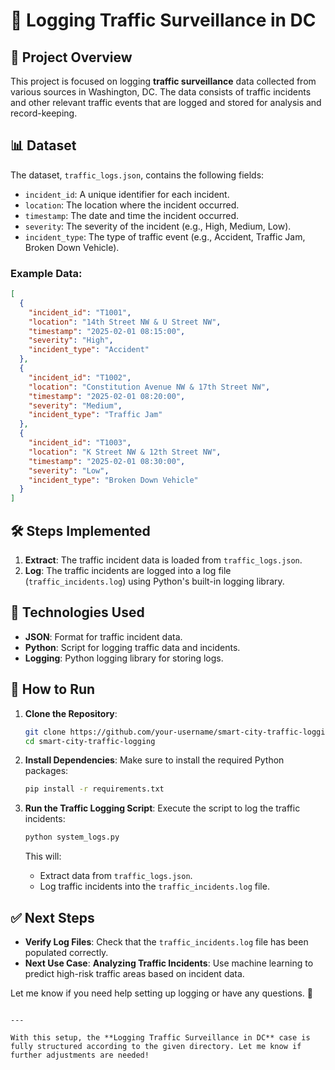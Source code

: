 # 🚦 Logging Traffic Surveillance in DC

## 📌 Project Overview
This project is focused on logging **traffic surveillance** data collected from various sources in Washington, DC. The data consists of traffic incidents and other relevant traffic events that are logged and stored for analysis and record-keeping.

## 📊 Dataset
The dataset, `traffic_logs.json`, contains the following fields:
- `incident_id`: A unique identifier for each incident.
- `location`: The location where the incident occurred.
- `timestamp`: The date and time the incident occurred.
- `severity`: The severity of the incident (e.g., High, Medium, Low).
- `incident_type`: The type of traffic event (e.g., Accident, Traffic Jam, Broken Down Vehicle).

### Example Data:
```json
[
  {
    "incident_id": "T1001",
    "location": "14th Street NW & U Street NW",
    "timestamp": "2025-02-01 08:15:00",
    "severity": "High",
    "incident_type": "Accident"
  },
  {
    "incident_id": "T1002",
    "location": "Constitution Avenue NW & 17th Street NW",
    "timestamp": "2025-02-01 08:20:00",
    "severity": "Medium",
    "incident_type": "Traffic Jam"
  },
  {
    "incident_id": "T1003",
    "location": "K Street NW & 12th Street NW",
    "timestamp": "2025-02-01 08:30:00",
    "severity": "Low",
    "incident_type": "Broken Down Vehicle"
  }
]
```

## 🛠️ Steps Implemented
1. **Extract**: The traffic incident data is loaded from `traffic_logs.json`.
2. **Log**: The traffic incidents are logged into a log file (`traffic_incidents.log`) using Python's built-in logging library.

## 🚀 Technologies Used
- **JSON**: Format for traffic incident data.
- **Python**: Script for logging traffic data and incidents.
- **Logging**: Python logging library for storing logs.

## 🔧 How to Run
1. **Clone the Repository**:
   ```sh
   git clone https://github.com/your-username/smart-city-traffic-logging.git
   cd smart-city-traffic-logging
   ```

2. **Install Dependencies**:
   Make sure to install the required Python packages:
   ```sh
   pip install -r requirements.txt
   ```

3. **Run the Traffic Logging Script**:
   Execute the script to log the traffic incidents:
   ```sh
   python system_logs.py
   ```

   This will:
   - Extract data from `traffic_logs.json`.
   - Log traffic incidents into the `traffic_incidents.log` file.

## ✅ Next Steps
- **Verify Log Files**: Check that the `traffic_incidents.log` file has been populated correctly.
- **Next Use Case**: **Analyzing Traffic Incidents**: Use machine learning to predict high-risk traffic areas based on incident data.

Let me know if you need help setting up logging or have any questions. 🚀
```

---

With this setup, the **Logging Traffic Surveillance in DC** case is fully structured according to the given directory. Let me know if further adjustments are needed!
